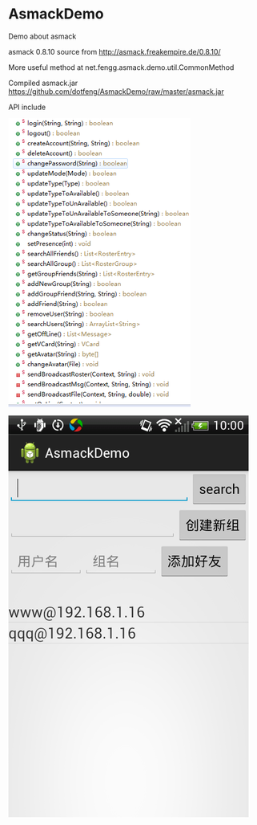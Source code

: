 # AsmackDemo
Demo about asmack


asmack 0.8.10 source from http://asmack.freakempire.de/0.8.10/

More useful method at net.fengg.asmack.demo.util.CommonMethod

Compiled asmack.jar https://github.com/dotfeng/AsmackDemo/raw/master/asmack.jar

API include

![image](https://raw.githubusercontent.com/dotfeng/AsmackDemo/master/screenshots1.png)

![image](https://raw.githubusercontent.com/dotfeng/AsmackDemo/master/screenshots.png)
